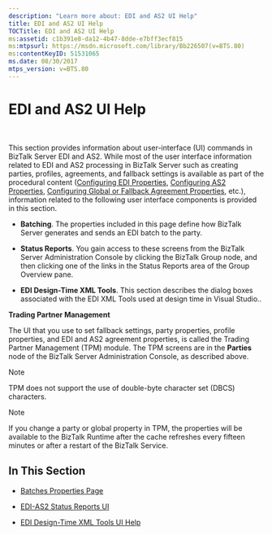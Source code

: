 ```yaml
---
description: "Learn more about: EDI and AS2 UI Help"
title: EDI and AS2 UI Help
TOCTitle: EDI and AS2 UI Help
ms:assetid: c1b391e8-da12-4b47-8dde-e7bff3ecf815
ms:mtpsurl: https://msdn.microsoft.com/library/Bb226507(v=BTS.80)
ms:contentKeyID: 51531065
ms.date: 08/30/2017
mtps_version: v=BTS.80
---
```


# EDI and AS2 UI Help

 

This section provides information about user-interface (UI) commands in BizTalk Server EDI and AS2. While most of the user interface information related to EDI and AS2 processing in BizTalk Server such as creating parties, profiles, agreements, and fallback settings is available as part of the procedural content ([Configuring EDI Properties](https://msdn.microsoft.com/library/bb246069\(v=bts.80\)), [Configuring AS2 Properties](https://msdn.microsoft.com/library/bb245980\(v=bts.80\)), [Configuring Global or Fallback Agreement Properties](https://msdn.microsoft.com/library/bb245981\(v=bts.80\)), etc.), information related to the following user interface components is provided in this section.

  - **Batching**. The properties included in this page define how BizTalk Server generates and sends an EDI batch to the party.

  - **Status Reports**. You gain access to these screens from the BizTalk Server Administration Console by clicking the BizTalk Group node, and then clicking one of the links in the Status Reports area of the Group Overview pane.

  - **EDI Design-Time XML Tools**. This section describes the dialog boxes associated with the EDI XML Tools used at design time in Visual Studio..

**Trading Partner Management**

The UI that you use to set fallback settings, party properties, profile properties, and EDI and AS2 agreement properties, is called the Trading Partner Management (TPM) module. The TPM screens are in the **Parties** node of the BizTalk Server Administration Console, as described above.


> [!NOTE]
> <P>TPM does not support the use of double-byte character set (DBCS) characters.</P>




> [!NOTE]
> <P>If you change a party or global property in TPM, the properties will be available to the BizTalk Runtime after the cache refreshes every fifteen minutes or after a restart of the BizTalk Service.</P>



## In This Section

  - [Batches Properties Page](batches-properties-page.md)

  - [EDI-AS2 Status Reports UI](edi-as2-status-reports-ui.md)

  - [EDI Design-Time XML Tools UI Help](edi-design-time-xml-tools-ui-help.md)

